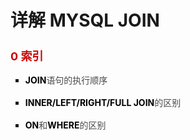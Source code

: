 <h1>详解 MYSQL JOIN</h1>
<h4 style="margin-bottom: 1rem;font-size: 18px;max-width: 100%;box-sizing: border-box;"><span style="max-width: 100%;color: rgb(204, 0, 0);box-sizing: border-box !important;word-wrap: break-word !important;"><strong style="max-width: 100%;box-sizing: border-box !important;word-wrap: break-word !important;">0 索引</strong></span></h4>

<ul class=" list-paddingleft-2" style="list-style-type: square;"><li><p style="max-width: 100%;min-height: 1em;box-sizing: border-box !important;word-wrap: break-word !important;"><span style="max-width: 100%;box-sizing: border-box;color: rgb(74, 74, 74);line-height: 22px;word-wrap: break-word !important;font-size: 14px !important;"><strong style="max-width: 100%;box-sizing: border-box;color: rgb(0, 0, 0);word-wrap: break-word !important;">JOIN</strong>语句的执行顺序</span></p></li><li><p style="max-width: 100%;min-height: 1em;box-sizing: border-box !important;word-wrap: break-word !important;"><span style="max-width: 100%;box-sizing: border-box;color: rgb(74, 74, 74);line-height: 22px;word-wrap: break-word !important;font-size: 14px !important;"><strong style="max-width: 100%;box-sizing: border-box;color: rgb(0, 0, 0);word-wrap: break-word !important;">INNER/LEFT/RIGHT/FULL JOIN</strong>的区别</span></p></li><li><p style="max-width: 100%;min-height: 1em;box-sizing: border-box !important;word-wrap: break-word !important;"><span style="max-width: 100%;box-sizing: border-box;color: rgb(74, 74, 74);line-height: 22px;word-wrap: break-word !important;font-size: 14px !important;"><strong style="max-width: 100%;box-sizing: border-box;color: rgb(0, 0, 0);word-wrap: break-word !important;">ON</strong>和<strong style="max-width: 100%;box-sizing: border-box;color: rgb(0, 0, 0);word-wrap: break-word !important;">WHERE</strong>的区别</span></p></li></ul>
